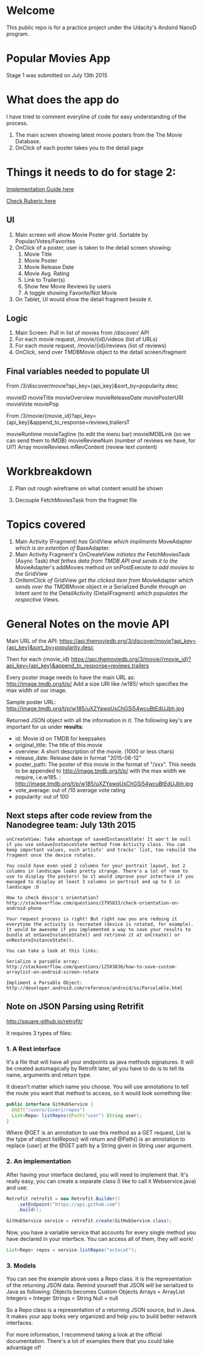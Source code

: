 # Welcome

This public repo is for a practice project under the Udacity's Andoird NanoD program.

# Popular Movies App

Stage 1 was submitted on July 13th 2015

# What does the app do

I have tried to comment everyline of code for easy understanding of the process.

1. The main screen showing latest movie posters from the The Movie Database.
2. OnClick of each poster takes you to the detail page

# Things it needs to do for stage 2:
[Implementation Guide here](https://docs.google.com/document/d/1ZlN1fUsCSKuInLECcJkslIqvpKlP7jWL2TP9m6UiA6I/pub?embedded=true#h.7sxo8jefdfll)

[Check Ruberic here](https://docs.google.com/document/d/11JDnp_WTNGcIm_gs1raroUuDyxo9H_WsQxnpeozMov4/pub?embedded=true)


## UI

1. Main screen will show Movie Poster grid. Sortable by Popular/Votes/Favorites
2. OnClick of a poster, user is taken to the detail screen showing:
    1. Movie Title
    2. Movie Poster
    3. Movie Release Date
    4. Movie Avg. Rating
    5. Link to Trailer(s)
    6. Show few Movie Reviews by users
    7. A toggle showing Favorite/Not Movie
3. On Tablet, UI would show the detail fragment beside it.

## Logic

1. Main Screen: Pull in list of movies from /discover/ API
2. For each movie request, /movie/{id}/videos (list of URLs)
3. For each movie request, /movie/{id}/reviews (list of reviews)
4. OnClick, send over TMDBMovie object to the detail screen/fragment

## Final variables needed to populate UI

From /3/discover/movie?api_key={api_key}&sort_by=popularity.desc

movieID
movieTitle
movieOverview
movieReleaseDate
moviePosterURI
movieVote
moviePop

From /3/movie/{movie_id}?api_key={api_key}&append_to_response=reviews,trailersT

movieRuntime
movieTagline (to edit the menu bar)
movieIMDBLink (so we can send them to IMDB)
movieReviewNum (number of reviews we have, for UI?)
Array movieReviews
    mRevContent (review text content)

# Workbreakdown

2. Plan out rough wireframe on what content would be shown

7. Decouple FetchMoviesTask from the fragmet file

# Topics covered

1. Main Activity (Fragment) *has* GridView *which impliments* MoveAdapter *which is an extention of* BaseAdapter.
2. Main Activity Fragment's OnCreateView *initiates the* FetchMoviesTask (Async Task) *that fethes data from TMDB API and sends it to the* MovieAdapter's addMovies method *on* onPostExecute *to add movies to the* GridView
3. OnItemClick *of* GridView *get the clicked item from* MovieAdapter *which sends over the* TMDBMovie object *in a* Serialized Bundle *through an* Intent *sent to the* DetailActivity (DetailFragment) *which populates the respective* Views.

# General Notes on the movie API

Main URL of the API: https://api.themoviedb.org/3/discover/movie?api_key={api_key}&sort_by=popularity.desc

Then for each {movie_id} https://api.themoviedb.org/3/movie/{movie_id}?api_key={api_key}&append_to_response=reviews,trailers

Every poster image needs to have the main URL as: http://image.tmdb.org/t/p/
Add a size URI like /w185/ which specifies the max width of our image.

Sample poster URL: http://image.tmdb.org/t/p/w185/uXZYawqUsChGSj54wcuBtEdUJbh.jpg

Returned JSON object with all the information in it. The following key's are important for us under **results**:

* id: Movie id on TMDB for keepsakes
* original_title: The title of this movie
* overview: A short description of the movie. (1000 or less chars)
* release_date: Release date in format "2015-06-12"
* poster_path: The poster of this movie in the format of "/xxx". This needs to be appended to http://image.tmdb.org/t/p/ with the max width we require, i.e.w185. : http://image.tmdb.org/t/p/w185/uXZYawqUsChGSj54wcuBtEdUJbh.jpg
* vote_average: out of /10 average vote rating
* popularity: out of 100

## Next steps after code review from the Nanodegree team: July 13th 2015

    onCreateView: Take advantage of savedInstanceState! It won't be null if you use onSaveInstanceState method from Activity class. You can keep important values, such artists' and tracks' list, too rebuild the fragment once the device rotates.

    You could have even used 2 columns for your portrait layout, but 2 columns in landscape looks pretty strange. There's a lot of room to use to display the posters! So it would improve your interface if you managed to display at least 3 columns in portrait and up to 5 in landscape :D

    How to check device's orientation? http://stackoverflow.com/questions/2795833/check-orientation-on-android-phone

    Your request process is right! But right now you are redoing it everytime the activity is recreated (device is rotated, for example). It would be awesome if you implemented a way to save your results to bundle at onSaveInstanceState() and retrieve it at onCreate() or onRestoreInstanceState().

    You can take a look at this links:

    Serialize a parsable array: http://stackoverflow.com/questions/12503836/how-to-save-custom-arraylist-on-android-screen-rotate

    Impliment a Parsable Object: http://developer.android.com/reference/android/os/Parcelable.html

## Note on JSON Parsing using Retrifit
http://square.github.io/retrofit/

It requires 3 types of files:

### 1. A Rest interface
It's a file that will have all your endpoints as java methods signatures. It will be created automagically by Retrofit later, all you have to do is to tell its name, arguments and return type.

It doesn't matter which name you choose. You will use annotations to tell the route you want that method to access, so it would look something like:

```java
public interface GitHubService {
  @GET("/users/{user}/repos")
  List<Repo> listRepos(@Path("user") String user);
}
```

Where @GET is an annotation to use this method as a GET request, List<Repo> is the type of object listRepos() will return and @Path() is an annotation to replace {user} at the @GET path by a String given in String user argument.

### 2. An implementation
After having your interface declared, you will need to implement that. It's really easy, you can create a separate class (I like to call it Webservice.java) and use:

```java
Retrofit retrofit = new Retrofit.Builder()
    .setEndpoint("https://api.github.com")
    .build();
```

```java
GitHubService service = retrofit.create(GitHubService.class);
```

Now, you have a variable service that accounts for every single method you have declared in your interface. You can access all of them, they will work!

```java
List<Repo> repos = service.listRepos("octocat");
```

### 3. Models
You can see the example above uses a Repo class. It is the representation of the returning JSON data. Remind yourself that JSON will be serialized to Java as following:
Objects becomes Custom Objects
Arrays = ArrayList<T>
Integers = Integer
Strings = String
Null = null

So a Repo class is a representation of a returning JSON source, but in Java. It makes your app looks very organized and help you to build better network interfaces.

For more information, I recommend taking a look at the official documentation. There's a lot of examples there that you could take advantage of!
​
